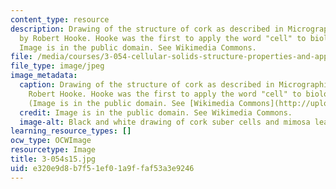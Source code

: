 ```yaml
---
content_type: resource
description: Drawing of the structure of cork as described in Micrographia (1665)
  by Robert Hooke. Hooke was the first to apply the word "cell" to biological objects.
  Image is in the public domain. See Wikimedia Commons.
file: /media/courses/3-054-cellular-solids-structure-properties-and-applications-spring-2015/e320e9d8b7f51ef01a9ffaf53a3e9246_3-054s15.jpg
file_type: image/jpeg
image_metadata:
  caption: Drawing of the structure of cork as described in Micrographia (1665) by
    Robert Hooke. Hooke was the first to apply the word "cell" to biological objects.
    (Image is in the public domain. See [Wikimedia Commons](http://upload.wikimedia.org/wikipedia/commons/f/fe/RobertHookeMicrographia1665.jpg).)
  credit: Image is in the public domain. See Wikimedia Commons.
  image-alt: Black and white drawing of cork suber cells and mimosa leaves.
learning_resource_types: []
ocw_type: OCWImage
resourcetype: Image
title: 3-054s15.jpg
uid: e320e9d8-b7f5-1ef0-1a9f-faf53a3e9246
---
```

